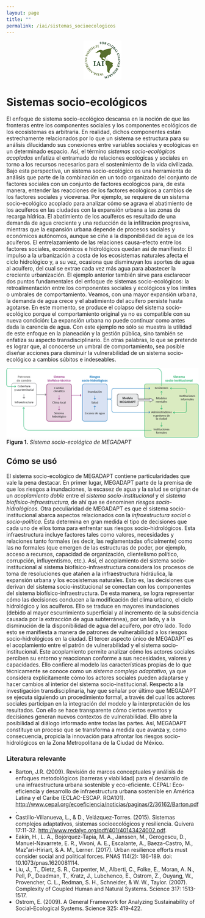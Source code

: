 ```yaml
---
layout: page
title: ""
permalink: /iai/sistemas_socioecologicos
---
```


<center><img src="/assets/logo_iai.png" alt="logo iai"></center>


# Sistemas socio-ecológicos

El enfoque de sistema socio-ecológico descansa en la noción de que las fronteras entre los componentes sociales y los componentes ecológicos de los ecosistemas es arbitraria. En realidad, dichos componentes están estrechamente relacionados por lo que un sistema se estructura para su análisis dilucidando sus conexiones entre variables sociales y ecológicas en un determinado espacio. Así, el término _sistemas socio-ecológicos acoplados_ enfatiza el entramado de relaciones ecológicas y sociales en torno a los recursos necesarios para el sostenimiento de la vida civilizada. Bajo esta perspectiva, un sistema socio-ecológico es una herramienta de análisis que parte de la combinación en un todo organizado del conjunto de factores sociales con un conjunto de factores ecológicos para, de esta manera, entender las reacciones de los factores ecológicos a cambios de los factores sociales y viceversa. Por ejemplo, se requiere de un sistema socio-ecológico acoplado para analizar cómo se agrava el abatimiento de los acuíferos en las ciudades con la expansión urbana a las zonas de recarga hídrica. El abatimiento de los acuíferos es resultado de una demanda de agua creciente y una reducción de la infiltración progresiva, mientras que la expansión urbana depende de procesos sociales y económicos autónomos, aunque se ciñe a la disponibilidad de agua de los acuíferos. El entrelazamiento de las relaciones causa-efecto entre los factores sociales, económicos e hidrológicos quedan así de manifiesto: El impulso a la urbanización a costa de los ecosistemas naturales afecta el ciclo hidrológico y, a su vez, ocasiona que disminuyan los aportes de agua al acuífero, del cual se extrae cada vez más agua para abastecer la creciente urbanización.
El ejemplo anterior también sirve para esclarecer dos puntos fundamentales del enfoque de sistemas socio-ecológicos: la retroalimentación entre los componentes sociales y ecológicos y los límites o umbrales de comportamiento. Veamos, con una mayor expansión urbana, la demanda de agua crece y el abatimiento del acuífero persiste hasta agotarse. En este momento, se produce el colapso del sistema socio-ecológico porque el comportamiento original ya no es compatible con su nueva condición: La expansión urbana no puede continuar como antes dada la carencia de agua. Con este ejemplo no sólo se muestra la utilidad de este enfoque en la planeación y la gestión pública, sino también se enfatiza su aspecto transdisciplinario. En otras palabras, lo que se pretende es lograr que, al conocerse un umbral de comportamiento, sea posible diseñar acciones para disminuir la vulnerabilidad de un sistema socio-ecológico a cambios súbitos e indeseables.


![Sistema socio-ecológico](/assets/proyectos_apc/iai_fichas/sistema_socio-ecologico.png)
<br>
**Figura 1.** _Sistema socio-ecológico de MEGADAPT_
<br>


## Cómo se usó

El sistema socio-ecológico de MEGADAPT contiene particularidades que vale la pena destacar. En primer lugar, MEGADAPT parte de la premisa de que los riesgos a inundaciones, la escasez de agua y la salud se originan de un _acoplamiento doble_ entre el _sistema socio-institucional_ y el _sistema biofísico-infraestructura,_ de ahí que se denominen _riesgos socio-hidrológicos._
Otra peculiaridad de MEGADAPT es que el sistema socio-institucional abarca aspectos relacionados con la _infraestructura social_ o _socio-política._ Ésta determina en gran medida el tipo de decisiones que cada uno de ellos toma para enfrentar sus riesgos socio-hidrológicos. Esta infraestructura incluye factores tales como valores, necesidades y relaciones tanto formales (es decir, las reglamentadas oficialmente) como las no formales (que emergen de las estructuras de poder, por ejemplo, acceso a recursos, capacidad de organización, clientelismo político, corrupción, influyentismo, etc.).
Así, el acoplamiento del sistema socio-institucional al sistema biofísico-infraestructura considera los procesos de toma de resoluciones que atañen a la infraestructura hidráulica, la expansión urbana y los ecosistemas naturales. Esto es, las decisiones que derivan del sistema socio-institucional se conectan con los componentes del sistema biofísico-infraestructura. De esta manera, se logra representar cómo las decisiones conducen a la modificación del clima urbano, el ciclo hidrológico y los acuíferos. Ello se traduce en mayores inundaciones (debido al mayor escurrimiento superficial y al incremento de la subsidencia causada por la extracción de agua subterránea), por un lado, y a la disminución de la disponibilidad de agua del acuífero, por otro lado. Todo esto se manifiesta a manera de patrones de vulnerabilidad a los riesgos socio-hidrológicos en la ciudad.
El tercer aspecto único de MEGADAPT es el acoplamiento entre el patrón de vulnerabilidad y el sistema socio-institucional. Este acoplamiento permite analizar cómo los actores sociales perciben su entorno y reaccionan conforme a sus necesidades, valores y capacidades. Ello confiere al modelo las características propias de lo que técnicamente se conoce como un _sistema complejo adaptativo,_ ya que considera explícitamente cómo los actores sociales pueden adaptarse y hacer cambios al interior del sistema socio-institucional.
Respecto a la investigación transdisciplinaria, hay que señalar por último que MEGADAPT se ejecuta siguiendo un procedimiento formal, a través del cual los actores sociales participan en la integración del modelo y la interpretación de los resultados. Con ello se hace transparente cómo ciertos eventos y decisiones generan nuevos contextos de vulnerabilidad. Ello abre la posibilidad al diálogo informado entre todas las partes. Así, MEGADAPT constituye un proceso que se transforma a medida que avanza y, como consecuencia, propicia la innovación para afrontar los riesgos socio-hidrológicos en la Zona Metropolitana de la Ciudad de México.

### Literatura relevante

* Barton, J.R. (2009). Revisión de marcos conceptuales y análisis de enfoques metodológicos (barreras y viabilidad) para el desarrollo de una infraestructura urbana sostenible y eco-eficiente. CEPAL: Eco-eficiencia y desarrollo de infraestructura urbana sostenible en América Latina y el Caribe (ECLAC-ESCAP. ROA101). http://www.cepal.org/ecoeficiencia/noticias/paginas/2/36162/Barton.pdf.
* Castillo-Villanueva, L., & D., Velázquez-Torres. (2015). Sistemas complejos adaptativos, sistemas socioecológicos y resiliencia. Quivera 17:11-32. http://www.redalyc.org/pdf/401/40143424002.pdf.
* Eakin, H., L. A., Bojórquez-Tapia, M. A., Janssen, M., Gerogescu, D., Manuel-Navarrete, E. R., Vivoni, A. E., Escalante, A., Baeza-Castro, M., Maz˚ari-Hiriart, & A. M., Lerner. (2017). Urban resilience efforts must consider social and political forces. PNAS 114(2): 186-189. doi: 10.1073/pnas.1620081114.
* Liu, J., T., Dietz, S. R., Carpenter, M., Alberti, C., Folke, E., Moran, A. N., Pell, P., Deadman, T., Kratz, J., Lubchenco, E., Ostrom, Z., Ouyang, W., Provencher, C. L., Redman, S. H., Schneider, & W. W., Taylor. (2007). Complexity of Coupled Human and Natural Systems. Science 317: 1513-1517.
* Ostrom, E. (2009). A General Framework for Analyzing Sustainability of Social-Ecological Systems. Science 325: 419‑422.
